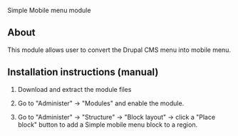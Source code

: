 Simple Mobile menu module

About
-----
This module allows user to convert the Drupal CMS menu into mobile menu.


Installation instructions (manual)
----------------------------------
1. Download and extract the module files

3. Go to "Administer" -> "Modules" and enable the module.

4. Go to "Administer" -> "Structure" -> "Block layout" -> click a "Place block"
   button to add a Simple mobile menu block to a region.
